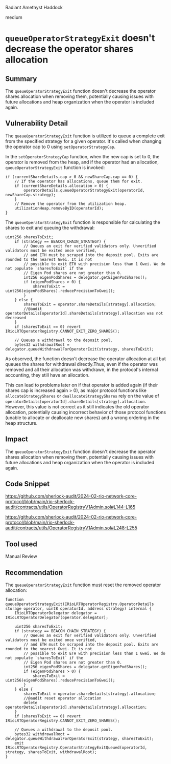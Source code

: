 Radiant Amethyst Haddock

medium

# `queueOperatorStrategyExit` doesn't decrease the operator shares allocation

## Summary

The `queueOperatorStrategyExit` function doesn't decrease the operator shares allocation when removing them, potentially causing issues with future allocations and heap organization when the operator is included again.

## Vulnerability Detail

The `queueOperatorStrategyExit` function is utilized to queue a complete exit from the specified strategy for a given operator. It's called when changing the operator cap to 0 using `setOperatorStrategyCap`.

In the `setOperatorStrategyCap` function, when the new cap is set to 0, the operator is removed from the heap, and if the operator had an allocation, `queueOperatorStrategyExit` function is invoked:

```solidity
if (currentShareDetails.cap > 0 && newShareCap.cap == 0) {
    // If the operator has allocations, queue them for exit.
    if (currentShareDetails.allocation > 0) {
        operatorDetails.queueOperatorStrategyExit(operatorId, newShareCap.strategy);
    }
    // Remove the operator from the utilization heap.
    utilizationHeap.removeByID(operatorId);
}
```

The `queueOperatorStrategyExit` function is responsible for calculating the shares to exit and queuing the withdrawal:

```solidity
uint256 sharesToExit;
    if (strategy == BEACON_CHAIN_STRATEGY) {
        // Queues an exit for verified validators only. Unverified validators must be exited once verified,
        // and ETH must be scraped into the deposit pool. Exits are rounded to the nearest Gwei. It is not
        // possible to exit ETH with precision less than 1 Gwei. We do not populate `sharesToExit` if the
        // Eigen Pod shares are not greater than 0.
        int256 eigenPodShares = delegator.getEigenPodShares();
        if (eigenPodShares > 0) {
            sharesToExit = uint256(eigenPodShares).reducePrecisionToGwei();
        }
    } else {
        sharesToExit = operator.shareDetails[strategy].allocation;
        //@audit operatorDetails[operatorId].shareDetails[strategy].allocation was not decreased
    }
    if (sharesToExit == 0) revert IRioLRTOperatorRegistry.CANNOT_EXIT_ZERO_SHARES();

    // Queues a withdrawal to the deposit pool.
    bytes32 withdrawalRoot = delegator.queueWithdrawalForOperatorExit(strategy, sharesToExit);
```

As observed, the function doesn't decrease the operator allocation at all but queues the shares for withdrawal directly.Thus, even if the operator was removed and all their allocation was withdrawn, in the protocol's internal accounting, they still have an allocation. 

This can lead to problems later on if that operator is added again (if their shares cap is increased again > 0), as major protocol functions like `allocateStrategyShares` or `deallocateStrategyShares` rely on the value of `operatorDetails[operatorId].shareDetails[strategy].allocation`. However, this value is not correct as it still indicates the old operator allocation, potentially causing incorrect behavior of those protocol functions (unable to allocate or deallocate new shares) and a wrong ordering in the heap structure.

## Impact

The `queueOperatorStrategyExit` function doesn't decrease the operator shares allocation when removing them, potentially causing issues with future allocations and heap organization when the operator is included again.

## Code Snippet

https://github.com/sherlock-audit/2024-02-rio-network-core-protocol/blob/main/rio-sherlock-audit/contracts/utils/OperatorRegistryV1Admin.sol#L144-L165

https://github.com/sherlock-audit/2024-02-rio-network-core-protocol/blob/main/rio-sherlock-audit/contracts/utils/OperatorRegistryV1Admin.sol#L248-L255

## Tool used

Manual Review

## Recommendation

The `queueOperatorStrategyExit` function must reset the removed operator allocation:

```solidity
function queueOperatorStrategyExit(IRioLRTOperatorRegistry.OperatorDetails storage operator, uint8 operatorId, address strategy) internal {
    IRioLRTOperatorDelegator delegator = IRioLRTOperatorDelegator(operator.delegator);

    uint256 sharesToExit;
    if (strategy == BEACON_CHAIN_STRATEGY) {
        // Queues an exit for verified validators only. Unverified validators must be exited once verified,
        // and ETH must be scraped into the deposit pool. Exits are rounded to the nearest Gwei. It is not
        // possible to exit ETH with precision less than 1 Gwei. We do not populate `sharesToExit` if the
        // Eigen Pod shares are not greater than 0.
        int256 eigenPodShares = delegator.getEigenPodShares();
        if (eigenPodShares > 0) {
            sharesToExit = uint256(eigenPodShares).reducePrecisionToGwei();
        }
    } else {
        sharesToExit = operator.shareDetails[strategy].allocation;
        //@audit reset operator allocation
        delete operatorDetails[operatorId].shareDetails[strategy].allocation;
    }
    if (sharesToExit == 0) revert IRioLRTOperatorRegistry.CANNOT_EXIT_ZERO_SHARES();

    // Queues a withdrawal to the deposit pool.
    bytes32 withdrawalRoot = delegator.queueWithdrawalForOperatorExit(strategy, sharesToExit);
    emit IRioLRTOperatorRegistry.OperatorStrategyExitQueued(operatorId, strategy, sharesToExit, withdrawalRoot);
}
```